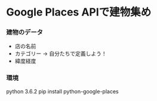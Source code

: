 # Google Places APIで建物集め
### 建物のデータ
+ 店の名前
+ カテゴリー -> 自分たちで定義しよう！
+ 緯度経度  



### 環境
python 3.6.2
pip install python-google-places

